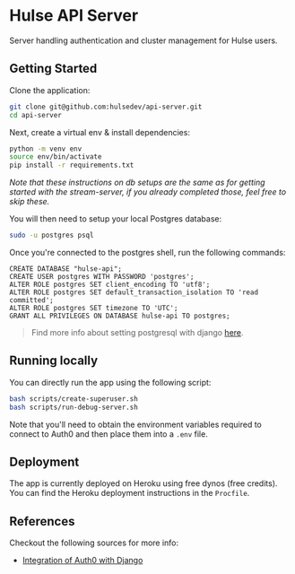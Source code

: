 # Hulse API Server
Server handling authentication and cluster management for Hulse users.

## Getting Started

Clone the application:

```bash
git clone git@github.com:hulsedev/api-server.git
cd api-server
```

Next, create a virtual env & install dependencies:
```bash
python -m venv env
source env/bin/activate
pip install -r requirements.txt
```
*Note that these instructions on db setups are the same as for getting started with the stream-server, if you already completed those, feel free to skip these.*

You will then need to setup your local Postgres database:
```bash
sudo -u postgres psql
```

Once you're connected to the postgres shell, run the following commands:
```postgresql
CREATE DATABASE "hulse-api";
CREATE USER postgres WITH PASSWORD 'postgres';
ALTER ROLE postgres SET client_encoding TO 'utf8';
ALTER ROLE postgres SET default_transaction_isolation TO 'read committed';
ALTER ROLE postgres SET timezone TO 'UTC';
GRANT ALL PRIVILEGES ON DATABASE hulse-api TO postgres;
```
> Find more info about setting postgresql with django [here](https://www.digitalocean.com/community/tutorials/how-to-use-postgresql-with-your-django-application-on-ubuntu-20-04).

## Running locally

You can directly run the app using the following script:
```bash
bash scripts/create-superuser.sh
bash scripts/run-debug-server.sh
```

Note that you'll need to obtain the environment variables required to connect to Auth0 and then place them into a `.env` file.

## Deployment

The app is currently deployed on Heroku using free dynos (free credits). You can find the Heroku deployment instructions in the `Procfile`.

## References

Checkout the following sources for more info:
- [Integration of Auth0 with Django](https://auth0.com/blog/django-authentication/) 

